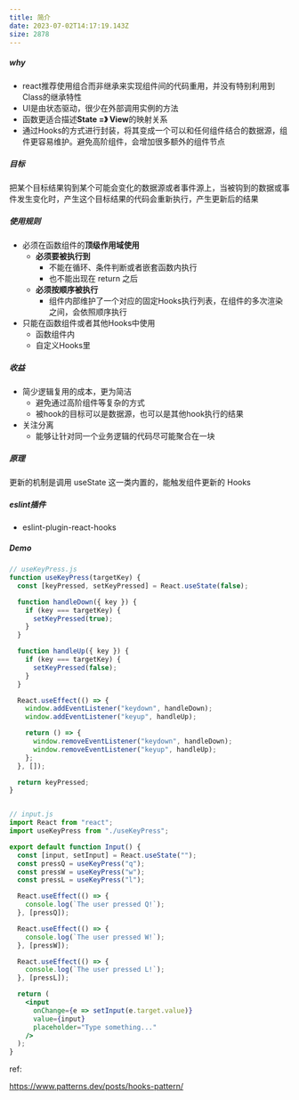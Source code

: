 ```yaml
---
title: 简介
date: 2023-07-02T14:17:19.143Z
size: 2878
---
```

##### why
- react推荐使用组合而非继承来实现组件间的代码重用，并没有特别利用到Class的继承特性
- UI是由状态驱动，很少在外部调用实例的方法
- 函数更适合描述**State =》 View**的映射关系
- 通过Hooks的方式进行封装，将其变成一个可以和任何组件结合的数据源，组件更容易维护。避免高阶组件，会增加很多额外的组件节点


##### 目标
把某个目标结果钩到某个可能会变化的数据源或者事件源上，当被钩到的数据或事件发生变化时，产生这个目标结果的代码会重新执行，产生更新后的结果


##### 使用规则
- 必须在函数组件的**顶级作用域使用**
  - **必须要被执行到**
    - 不能在循环、条件判断或者嵌套函数内执行
    - 也不能出现在 return 之后
  - **必须按顺序被执行**
    - 组件内部维护了一个对应的固定Hooks执行列表，在组件的多次渲染之间，会依照顺序执行
- 只能在函数组件或者其他Hooks中使用
  - 函数组件内
  - 自定义Hooks里



##### 收益
- 简少逻辑复用的成本，更为简洁
  - 避免通过高阶组件等复杂的方式
  - 被hook的目标可以是数据源，也可以是其他hook执行的结果
- 关注分离
  - 能够让针对同一个业务逻辑的代码尽可能聚合在一块



##### 原理
更新的机制是调用 useState 这一类内置的，能触发组件更新的 Hooks



##### eslint插件
- eslint-plugin-react-hooks



##### Demo

```jsx
// useKeyPress.js
function useKeyPress(targetKey) {
  const [keyPressed, setKeyPressed] = React.useState(false);

  function handleDown({ key }) {
    if (key === targetKey) {
      setKeyPressed(true);
    }
  }

  function handleUp({ key }) {
    if (key === targetKey) {
      setKeyPressed(false);
    }
  }

  React.useEffect(() => {
    window.addEventListener("keydown", handleDown);
    window.addEventListener("keyup", handleUp);

    return () => {
      window.removeEventListener("keydown", handleDown);
      window.removeEventListener("keyup", handleUp);
    };
  }, []);

  return keyPressed;
}


// input.js
import React from "react";
import useKeyPress from "./useKeyPress";

export default function Input() {
  const [input, setInput] = React.useState("");
  const pressQ = useKeyPress("q");
  const pressW = useKeyPress("w");
  const pressL = useKeyPress("l");

  React.useEffect(() => {
    console.log(`The user pressed Q!`);
  }, [pressQ]);

  React.useEffect(() => {
    console.log(`The user pressed W!`);
  }, [pressW]);

  React.useEffect(() => {
    console.log(`The user pressed L!`);
  }, [pressL]);

  return (
    <input
      onChange={e => setInput(e.target.value)}
      value={input}
      placeholder="Type something..."
    />
  );
}
```

ref:

https://www.patterns.dev/posts/hooks-pattern/
